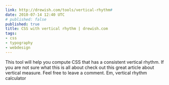 ```yaml
---
link: http://drewish.com/tools/vertical-rhythm#
date: 2010-07-14 12:40 UTC
# published: false
published: true
title: CSS with vertical rhythm | drewish.com
tags:
- css
- typography
- webdesign
---
```


This tool will help you compute CSS that has a consistent vertical rhythm. If you are not sure what this is all about check out this great article about vertical measure. Feel free to leave a comment. Em, vertical rhythm calculator
